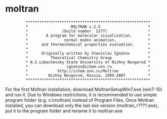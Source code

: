 # moltran

             *******************************************************
             *                   MOLTRAN v.2.5                     *
             *               (build number  2277)                  *
             *        A program for molecular visualization,       *
             *                normal modes animation,              *
             *      and thermochemical properties evaluation.      *
             *                                                     *
             *      Originally written by Stanislav Ignatov        *
             *          Theoretical Chemistry Group                *
             * N.I.Lobachevsky State University of Nizhny Novgorod *
             *                 ignatov@ichem.unn.ru                *
             *             http://ichem.unn.ru/Moltran             *
             *         Nizhny Novgorod, Russia, 1999-2007          *
             *******************************************************

For the first Moltran installation, download MoltranSetupWin7.exe (win7-10) and run it. 
Due to Windows restrictions, it is recommended to use simple program folder (e.g. c:\moltran) instead of Program Files.
Once Moltran installed, you can download only the last exe version (moltran_r????.exe), 
put it to the program folder and rename it to moltran.exe